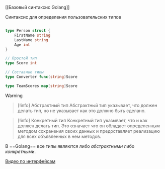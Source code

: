 [[Базовый синтаксис Golang]]

Синтаксис для определения пользовательских типов
```Go

type Person struct {
	FirstName string
	LastName string
	Age int
}

// Простой тип
type Score int 

// Составные типы
type Converter func(string)Score

type TeamScores map[string]Score
```
>[!warning]
>>[!info] Абстрактный тип
>>Абстрактный тип указывает, что должен делать тип, но не указывает как это должно быть сделано.
>
>>[!info] Конкретный тип
>>Конкретный тип указывает, что и как должен делать тип. Это означает что он
>>обладает определенным методом сохранения своих данных и предоставляет
>>реализацию для всех объявленных в нем методов.

В ==Golang== все типы являются либо _абстрактными_ либо _конкретными_.

[Видео по интерфейсам](https://www.youtube.com/watch?v=vR-UVn-5AOs&t=10s)
